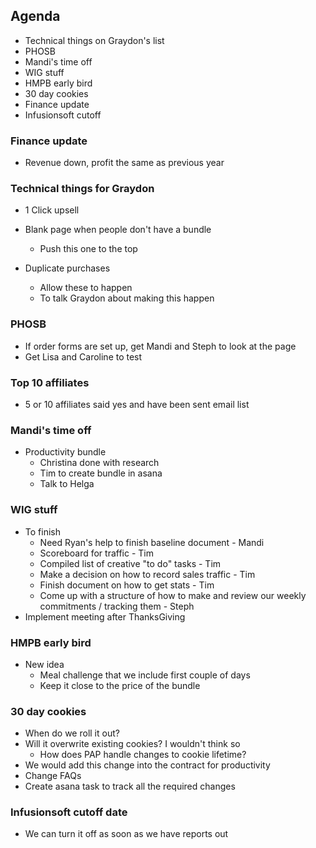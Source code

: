 <!-- TITLE: 14 11 2018 -->

## Agenda
- Technical things on Graydon's list
- PHOSB
- Mandi's time off
- WIG stuff
- HMPB early bird
- 30 day cookies
- Finance update
- Infusionsoft cutoff

### Finance update
- Revenue down, profit the same as previous year

### Technical things for Graydon
- 1 Click upsell
- Blank page when people don't have a bundle
	- Push this one to the top

- Duplicate purchases
	- Allow these to happen
	- To talk Graydon about making this happen

### PHOSB
- If order forms are set up, get Mandi and Steph to look at the page
- Get Lisa and Caroline to test

### Top 10 affiliates
- 5 or 10 affiliates said yes and have been sent email list

### Mandi's time off
- Productivity bundle
	- Christina done with research
	- Tim to create bundle in asana
	- Talk to Helga

### WIG stuff
- To finish
	- Need Ryan's help to finish baseline document - Mandi
	- Scoreboard for traffic - Tim
	- Compiled list of creative "to do" tasks - Tim
	- Make a decision on how to record sales traffic - Tim
	- Finish document on how to get stats - Tim
	- Come up with a structure of how to make and review our weekly commitments / tracking them - Steph
- Implement meeting after ThanksGiving

### HMPB early bird
- New idea
	- Meal challenge that we include first couple of days
	- Keep it close to the price of the bundle

### 30 day cookies
- When do we roll it out?
- Will it overwrite existing cookies?  I wouldn't think so
	- How does PAP handle changes to cookie lifetime?
- We would add this change into the contract for productivity
- Change FAQs
- Create asana task to track all the required changes

### Infusionsoft cutoff date
- We can turn it off as soon as we have reports out

